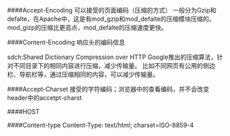 ####Accept-Encoding
可以接受的页面编码（压缩的方式）
一般分为Gzip和defalte，在Apache中，这是有mod_gzip和mod_defalte的压缩模块压缩的。
mod_gizp的压缩比更高点，mod_defalte的压缩速度更快。

####Content-Encoding
响应头的编码信息


sdch:Shared Dictionary Compression over HTTP
Google推出的压缩算法，针对不同目录下的相同内容进行压缩，减少传输量。
比如不同网页有公用的侧边栏、导航栏等，通过压缩相同的内容，可以减少传输量。


####Accept-Charset
接受的字符编码；浏览器中的查看编码，并不会改变header中的accetpt-charst

####HOST


####Content-type
Content-Type: text/html; charset=ISO-8859-4